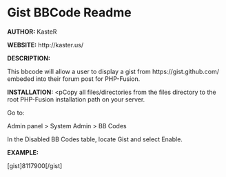 Gist BBCode Readme
===========
<p><b>AUTHOR:</b> KasteR</p>
<p><b>WEBSITE:</b> http://kaster.us/</p>


<b>DESCRIPTION:</b>
<p>This bbcode will allow a user to display a gist from https://gist.github.com/ embeded into their forum post for PHP-Fusion.</p>


<b>INSTALLATION:</b>
<pCopy all files/directories from the files directory to the root PHP-Fusion installation path on your server.</p>

Go to:
<p>Admin panel > System Admin > BB Codes

In the Disabled BB Codes table, locate Gist and select Enable.</p>


<b>EXAMPLE:</b>
<p>[gist]8117900[/gist]</p>

